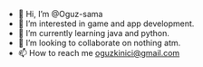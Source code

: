 - 👋 Hi, I’m @Oguz-sama
- 👀 I’m interested in game and app development.
- 🌱 I’m currently learning java and python.
- 💞️ I’m looking to collaborate on nothing atm.
- 📫 How to reach me oguzkinici@gmail.com
<!---
Oguz-sama/Oguz-sama is a ✨ special ✨ repository because its `README.md` (this file) appears on your GitHub profile.
You can click the Preview link to take a look at your changes.
--->
